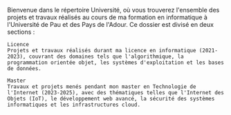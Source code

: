 Bienvenue dans le répertoire Université, où vous trouverez l'ensemble des projets et travaux réalisés au cours de ma formation en informatique à l'Université de Pau et des Pays de l'Adour. Ce dossier est divisé en deux sections :

    Licence
    Projets et travaux réalisés durant ma licence en informatique (2021-2023), couvrant des domaines tels que l'algorithmique, la programmation orientée objet, les systèmes d'exploitation et les bases de données.

    Master
    Travaux et projets menés pendant mon master en Technologie de l'Internet (2023-2025), avec des thématiques telles que l'Internet des Objets (IoT), le développement web avancé, la sécurité des systèmes informatiques et les infrastructures cloud.
